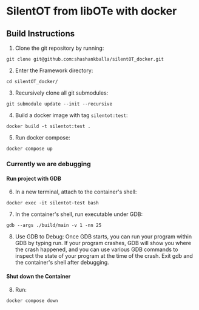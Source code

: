 # SilentOT from libOTe with docker

## Build Instructions 

1. Clone the git repository by running:
```
git clone git@github.com:shashankballa/silentOT_docker.git
```

2. Enter the Framework directory:
```
cd silentOT_docker/
```

3. Recursively clone all git submodules:
```
git submodule update --init --recursive
```

4. Build a docker image with tag `silentot:test`:
```
docker build -t silentot:test .
```

5. Run docker compose:
```
docker compose up
```

### Currently we are debugging

#### Run project with GDB

6. In a new terminal, attach to the container's shell:
```
docker exec -it silentot-test bash
```

7. In the container's shell, run executable under GDB: 
```
gdb --args ./build/main -v 1 -nn 25
```

8. Use GDB to Debug: Once GDB starts, you can run your program within GDB by typing run. If your program crashes, GDB will show you where the crash happened, and you can use various GDB commands to inspect the state of your program at the time of the crash. Exit gdb and the container's shell after debugging.

#### Shut down the Container

8. Run:
```
docker compose down
```
